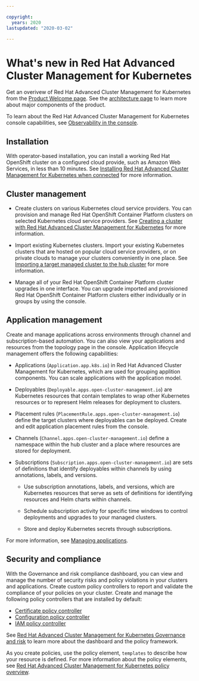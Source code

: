 ```yaml
---

copyright:
  years: 2020
lastupdated: "2020-03-02"

---
```


# What's new in Red Hat Advanced Cluster Management for Kubernetes 

Get an overivew of Red Hat Advanced Cluster Management for Kubernetes from the [Product Welcome page](../about/welcome.md). See the [architecture page](../about/architecture.md) to learn more about major components of the product. 

To learn about the Red Hat Advanced Cluster Management for Kubernetes console capabilities, see [Observability in the console](console.md).

## Installation

With operator-based installation, you can install a working Red Hat OpenShift cluster on a configured cloud provide, such as Amazon Web Services, in less than 10 minutes. See [Installing Red Hat Advanced Cluster Management for Kubernetes when connected](../install/install_connected.md) for more information.  
  
## Cluster management

* Create clusters on various Kubernetes cloud service providers. You can provision and manage Red Hat OpenShift Container Platform clusters on selected Kubernetes cloud service providers. See [Creating a cluster with Red Hat Advanced Cluster Management for Kubernetes](../manage_cluster/create.md) for more information. 

* Import existing Kubernetes clusters. Import your existing Kubernetes clusters that are hosted on popular cloud service providers, or on private clouds to manage your clusters conveniently in one place. See [Importing a target managed cluster to the hub cluster](../manage_cluster/import.md) for more information.

* Manage all of your Red Hat OpenShift Container Platform cluster upgrades in one interface. You can upgrade imported and provisioned Red Hat OpenShift Container Platform clusters either individually or in groups by using the console.

## Application management

Create and manage applications across environments through channel and subscription-based automation. You can also view your applications and resources from the topology page in the console. Application lifecycle management offers the following capabilities:

* Applications (`Application.app.k8s.io`) in Red Hat Advanced Cluster Management for Kubernetes, which are used for grouping applition components. You can scale applications with the application model.

* Deployables (`Deployable.apps.open-cluster-management.io`) are Kubernetes resources that contain templates to wrap other Kubernetes resources or to represent Helm releases for deployment to clusters.

* Placement rules (`PlacementRule.apps.open-cluster-management.io`) define the target clusters where deployables can be deployed. Create and edit application placement rules from the console.

* Channels (`Channel.apps.open-cluster-management.io`) define a namespace within the hub cluster and a place where resources are stored for deployment.
 
* Subscriptions (`Subscription.apps.open-cluster-management.io`) are sets of definitions that identify deployables within channels by using annotations, labels, and versions. 

  - Use subscription annotations, labels, and versions, which are Kubernetes resources that serve as sets of definitions for identifying resources and Helm charts within channels.
  
  - Schedule subscription activity for specific time windows to control deployments and upgrades to your managed clusters.
  
  - Store and deploy Kubernetes secrets through subscriptions.

For more information, see [Managing applications](../manage_applications/overview.md).

## Security and compliance

With the Governance and risk compliance dashboard, you can view and manage the number of security risks and policy violations in your clusters and applications. Create custom policy controllers to report and validate the compliance of your policies on your cluster. Create and manage the following policy controllers that are installed by default:

* [Certificate policy controller](../compliance/cert_policy_ctrl.md)
* [Configuration policy controller](../compliance/config_policy_ctrl.md)
* [IAM policy controller](../compliance/iam_policy_ctrl.md)

See [Red Hat Advanced Cluster Management for Kubernetes Governance and risk](../compliance/compliance_intro.md) to learn more about the dashboard and the policy framework.

As you create policies, use the policy element, `templates` to describe how your resource is defined. For more information about the policy elements, see [Red Hat Advanced Cluster Management for Kubernetes policy overview](../compliance/policy_overview.md). 
